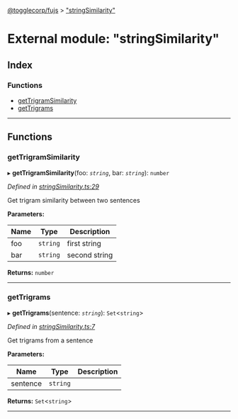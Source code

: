 [@togglecorp/fujs](../README.md) > ["stringSimilarity"](../modules/_stringsimilarity_.md)

# External module: "stringSimilarity"

## Index

### Functions

* [getTrigramSimilarity](_stringsimilarity_.md#gettrigramsimilarity)
* [getTrigrams](_stringsimilarity_.md#gettrigrams)

---

## Functions

<a id="gettrigramsimilarity"></a>

###  getTrigramSimilarity

▸ **getTrigramSimilarity**(foo: *`string`*, bar: *`string`*): `number`

*Defined in [stringSimilarity.ts:29](https://github.com/toggle-corp/fujs/blob/ade87ee/src/stringSimilarity.ts#L29)*

Get trigram similarity between two sentences

**Parameters:**

| Name | Type | Description |
| ------ | ------ | ------ |
| foo | `string` |  first string |
| bar | `string` |  second string |

**Returns:** `number`

___
<a id="gettrigrams"></a>

###  getTrigrams

▸ **getTrigrams**(sentence: *`string`*): `Set`<`string`>

*Defined in [stringSimilarity.ts:7](https://github.com/toggle-corp/fujs/blob/ade87ee/src/stringSimilarity.ts#L7)*

Get trigrams from a sentence

**Parameters:**

| Name | Type | Description |
| ------ | ------ | ------ |
| sentence | `string` |   |

**Returns:** `Set`<`string`>

___

